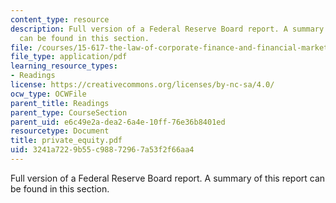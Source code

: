 ```yaml
---
content_type: resource
description: Full version of a Federal Reserve Board report. A summary of this report
  can be found in this section.
file: /courses/15-617-the-law-of-corporate-finance-and-financial-markets-spring-2004/3241a7229b55c98872967a53f2f66aa4_private_equity.pdf
file_type: application/pdf
learning_resource_types:
- Readings
license: https://creativecommons.org/licenses/by-nc-sa/4.0/
ocw_type: OCWFile
parent_title: Readings
parent_type: CourseSection
parent_uid: e6c49e2a-dea2-6a4e-10ff-76e36b8401ed
resourcetype: Document
title: private_equity.pdf
uid: 3241a722-9b55-c988-7296-7a53f2f66aa4
---
```

Full version of a Federal Reserve Board report. A summary of this report can be found in this section.